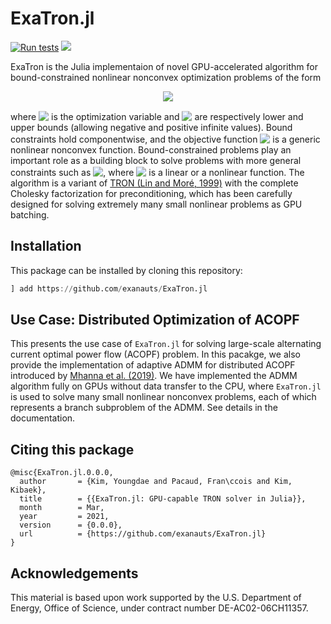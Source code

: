# ExaTron.jl

[![Run tests](https://github.com/exanauts/ExaTron.jl/actions/workflows/action.yml/badge.svg)](https://github.com/exanauts/ExaTron.jl/actions/workflows/action.yml)
[![](https://img.shields.io/badge/docs-dev-blue.svg)](https://exanauts.github.io/ExaTron.jl/dev)

ExaTron is the Julia implementaion of novel GPU-accelerated algorithm for bound-constrained nonlinear nonconvex optimization problems of the form

<!-- $$
\min_x \; f(x) \; \text{subject to} \; l \leq x \leq u,
$$ --> 

<div align="center"><img style="background: white;" src="https://render.githubusercontent.com/render/math?math=%5Cmin_x%20%5C%3B%20f(x)%20%5C%3B%20%5Ctext%7Bsubject%20to%7D%20%5C%3B%20l%20%5Cleq%20x%20%5Cleq%20u%2C"></div>

where <!-- $x \in \mathbf{R}^d$ --> <img style="transform: translateY(0.1em); background: white;" src="https://render.githubusercontent.com/render/math?math=x%20%5Cin%20%5Cmathbf%7BR%7D%5Ed"> is the optimization variable and <!-- $l,u \in \mathbf{R}^d \cup \{-\infty,\infty\}^d$ --> <img style="transform: translateY(0.1em); background: white;" src="https://render.githubusercontent.com/render/math?math=l%2Cu%20%5Cin%20%5Cmathbf%7BR%7D%5Ed%20%5Ccup%20%5C%7B-%5Cinfty%2C%5Cinfty%5C%7D%5Ed"> are respectively lower and upper bounds (allowing negative and positive infinite values).
Bound constraints hold componentwise, and the objective function <!-- $f: \mathbf{R}^d \rightarrow \mathbf{R}$ --> <img style="transform: translateY(0.1em); background: white;" src="https://render.githubusercontent.com/render/math?math=f%3A%20%5Cmathbf%7BR%7D%5Ed%20%5Crightarrow%20%5Cmathbf%7BR%7D"> is a generic nonlinear nonconvex function.
Bound-constrained problems play an important role as a building block to solve problems with more general constraints such as <!-- $h(x)=0$ --> <img style="transform: translateY(0.1em); background: white;" src="https://render.githubusercontent.com/render/math?math=h(x)%3D0">, where <!-- $h$ --> <img style="transform: translateY(0.1em); background: white;" src="https://render.githubusercontent.com/render/math?math=h"> is a linear or a nonlinear function.
The algorithm is a variant of [TRON (Lin and Moré, 1999)](https://www.mcs.anl.gov/~more/tron) with the complete Cholesky factorization for preconditioning, which has been carefully designed for solving extremely many small nonlinear problems as GPU batching.

## Installation

This package can be installed by cloning this repository:
```julia
] add https://github.com/exanauts/ExaTron.jl
```

## Use Case: Distributed Optimization of ACOPF

This presents the use case of `ExaTron.jl` for solving large-scale alternating current optimal power flow (ACOPF) problem.
In this pacakge, we also provide the implementation of adaptive ADMM for distributed ACOPF introduced by [Mhanna et al. (2019)](https://doi.org/10.1109/TPWRS.2018.2886344). We have implemented the ADMM algorithm fully on GPUs without data transfer to the CPU, where `ExaTron.jl` is used to solve many small nonlinear nonconvex problems, each of which represents a branch subproblem of the ADMM. See details in the documentation.

## Citing this package

```
@misc{ExaTron.jl.0.0.0,
  author       = {Kim, Youngdae and Pacaud, Fran\ccois and Kim, Kibaek},
  title        = {{ExaTron.jl: GPU-capable TRON solver in Julia}},
  month        = Mar,
  year         = 2021,
  version      = {0.0.0},
  url          = {https://github.com/exanauts/ExaTron.jl}
}
```

## Acknowledgements

This material is based upon work supported by the U.S. Department of Energy, Office of Science, under contract number DE-AC02-06CH11357.
